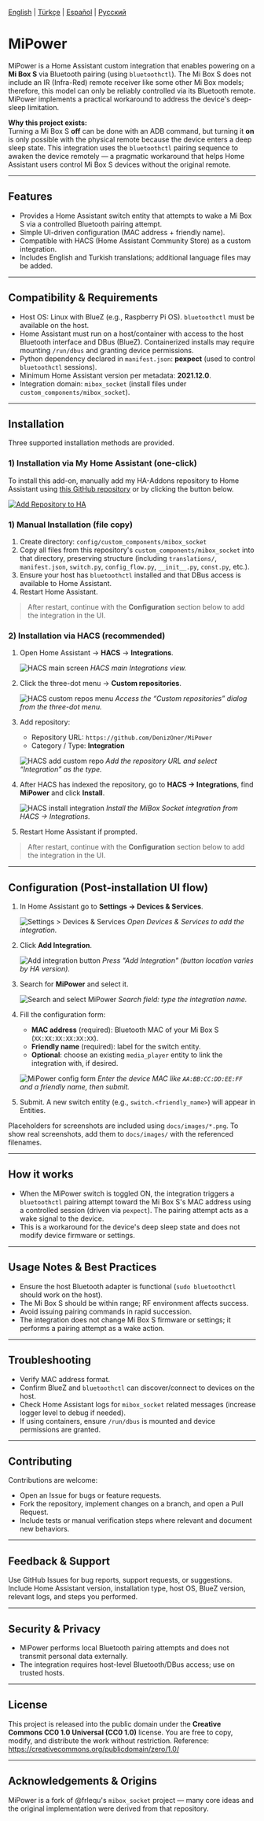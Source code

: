<!-- Language selector -->
[English](README.md) | [Türkçe](README.tr.md) | [Español](README.es.md) | [Русский](README.ru.md)

# MiPower

MiPower is a Home Assistant custom integration that enables powering on a **Mi Box S** via Bluetooth pairing (using `bluetoothctl`). The Mi Box S does not include an IR (Infra-Red) remote receiver like some other Mi Box models; therefore, this model can only be reliably controlled via its Bluetooth remote. MiPower implements a practical workaround to address the device's deep-sleep limitation.

**Why this project exists:**  
Turning a Mi Box S **off** can be done with an ADB command, but turning it **on** is only possible with the physical remote because the device enters a deep sleep state. This integration uses the `bluetoothctl` pairing sequence to awaken the device remotely — a pragmatic workaround that helps Home Assistant users control Mi Box S devices without the original remote.

---

## Features
- Provides a Home Assistant switch entity that attempts to wake a Mi Box S via a controlled Bluetooth pairing attempt.
- Simple UI-driven configuration (MAC address + friendly name).
- Compatible with HACS (Home Assistant Community Store) as a custom integration.
- Includes English and Turkish translations; additional language files may be added.

---

## Compatibility & Requirements
- Host OS: Linux with BlueZ (e.g., Raspberry Pi OS). `bluetoothctl` must be available on the host.
- Home Assistant must run on a host/container with access to the host Bluetooth interface and DBus (BlueZ). Containerized installs may require mounting `/run/dbus` and granting device permissions.
- Python dependency declared in `manifest.json`: **pexpect** (used to control `bluetoothctl` sessions).
- Minimum Home Assistant version per metadata: **2021.12.0**.
- Integration domain: `mibox_socket` (install files under `custom_components/mibox_socket`).

---

## Installation

Three supported installation methods are provided. 

### 1) Installation via My Home Assistant (one-click)

To install this add-on, manually add my HA-Addons repository to Home Assistant
using [this GitHub repository][ha-addons] or by clicking the button below.

[![Add Repository to HA][my-ha-badge]][my-ha-url]

### 1) Manual Installation (file copy)
1. Create directory: `config/custom_components/mibox_socket`
2. Copy all files from this repository's `custom_components/mibox_socket` into that directory, preserving structure (including `translations/`, `manifest.json`, `switch.py`, `config_flow.py`, `__init__.py`, `const.py`, etc.).
3. Ensure your host has `bluetoothctl` installed and that DBus access is available to Home Assistant.
4. Restart Home Assistant.

> After restart, continue with the **Configuration** section below to add the integration in the UI.

### 2) Installation via HACS (recommended)
1. Open Home Assistant → **HACS** → **Integrations**.

   ![HACS main screen](docs/images/hacs_main.png)
   *HACS main Integrations view.*
   
2. Click the three-dot menu → **Custom repositories**.

   ![HACS custom repos menu](docs/images/hacs_custom_repos.png)
   *Access the “Custom repositories” dialog from the three-dot menu.*
   
3. Add repository:
   - Repository URL: `https://github.com/DenizOner/MiPower`
   - Category / Type: **Integration**
	
 	![HACS add custom repo](docs/images/hacs_add_repo.png)
	*Add the repository URL and select “Integration” as the type.*
   
4. After HACS has indexed the repository, go to **HACS → Integrations**, find **MiPower** and click **Install**.

   ![HACS install integration](docs/images/hacs_install_integration.png)
   *Install the MiBox Socket integration from HACS → Integrations.*
   
6. Restart Home Assistant if prompted.

> After restart, continue with the **Configuration** section below to add the integration in the UI.

---

## Configuration (Post-installation UI flow)
1. In Home Assistant go to **Settings → Devices & Services**.

   ![Settings > Devices & Services](docs/images/settings_devices_services.png)
   *Open Devices & Services to add the integration.*
   
3. Click **Add Integration**.

   ![Add integration button](docs/images/add_integration_button.png)
   *Press "Add Integration" (button location varies by HA version).*
   
5. Search for **MiPower** and select it.

   ![Search and select MiPower](docs/images/search_mipower.png)
   *Search field: type the integration name.*
   
7. Fill the configuration form:
   - **MAC address** (required): Bluetooth MAC of your Mi Box S (`XX:XX:XX:XX:XX:XX`).
   - **Friendly name** (required): label for the switch entity.
   - **Optional**: choose an existing `media_player` entity to link the integration with, if desired.
   
   ![MiPower config form](docs/images/mipower_config_form.png)
   *Enter the device MAC like `AA:BB:CC:DD:EE:FF` and a friendly name, then submit.*
   
8. Submit. A new switch entity (e.g., `switch.<friendly_name>`) will appear in Entities.

Placeholders for screenshots are included using `docs/images/*.png`. To show real screenshots, add them to `docs/images/` with the referenced filenames.

---

## How it works
- When the MiPower switch is toggled ON, the integration triggers a `bluetoothctl` pairing attempt toward the Mi Box S's MAC address using a controlled session (driven via `pexpect`). The pairing attempt acts as a wake signal to the device.
- This is a workaround for the device's deep sleep state and does not modify device firmware or settings.

---

## Usage Notes & Best Practices
- Ensure the host Bluetooth adapter is functional (`sudo bluetoothctl` should work on the host).
- The Mi Box S should be within range; RF environment affects success.
- Avoid issuing pairing commands in rapid succession.
- The integration does not change Mi Box S firmware or settings; it performs a pairing attempt as a wake action.

---

## Troubleshooting
- Verify MAC address format.
- Confirm BlueZ and `bluetoothctl` can discover/connect to devices on the host.
- Check Home Assistant logs for `mibox_socket` related messages (increase logger level to debug if needed).
- If using containers, ensure `/run/dbus` is mounted and device permissions are granted.

---

## Contributing
Contributions are welcome:
- Open an Issue for bugs or feature requests.
- Fork the repository, implement changes on a branch, and open a Pull Request.
- Include tests or manual verification steps where relevant and document new behaviors.

---

## Feedback & Support
Use GitHub Issues for bug reports, support requests, or suggestions. Include Home Assistant version, installation type, host OS, BlueZ version, relevant logs, and steps you performed.

---

## Security & Privacy
- MiPower performs local Bluetooth pairing attempts and does not transmit personal data externally.
- The integration requires host-level Bluetooth/DBus access; use on trusted hosts.

---

## License
This project is released into the public domain under the **Creative Commons CC0 1.0 Universal (CC0 1.0)** license. You are free to copy, modify, and distribute the work without restriction.
Reference: https://creativecommons.org/publicdomain/zero/1.0/


[ha-addons]: https://github.com/DenizOner/MiPower
[my-ha-badge]: https://my.home-assistant.io/badges/hacs_repository.svg
[my-ha-url]: https://my.home-assistant.io/redirect/hacs_repository/?owner=DenizOner&repository=MiPower

---

## Acknowledgements & Origins
MiPower is a fork of @frlequ's `mibox_socket` project — many core ideas and the original implementation were derived from that repository.
